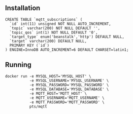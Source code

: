 ## Installation

    CREATE TABLE `mqtt_subscriptions` (
      `id` int(11) unsigned NOT NULL AUTO_INCREMENT,
      `topic` varchar(200) NOT NULL DEFAULT '',
      `topic_qos` int(1) NOT NULL DEFAULT '0',
      `target_type` enum('beanstalk','http') DEFAULT NULL,
      `target` varchar(200) DEFAULT NULL,
      PRIMARY KEY (`id`)
    ) ENGINE=InnoDB AUTO_INCREMENT=6 DEFAULT CHARSET=latin1;


## Running

    docker run -e MYSQL_HOST='MYSQL_HOST' \
               -e MYSQL_USERNAME='MYSQL_USERNAME' \
               -e MYSQL_PASSWORD='MYSQL_PASSWORD' \
               -e MYSQL_DATABASE='MYSQL_DATABASE' \
               -e MQTT_HOST='MQTT_HOST' \
               -e MQTT_USERNAME='MQTT_USERNAME' \
               -e MQTT_PASSWORD='MQTT_PASSWORD' \
               pts/mqtt

